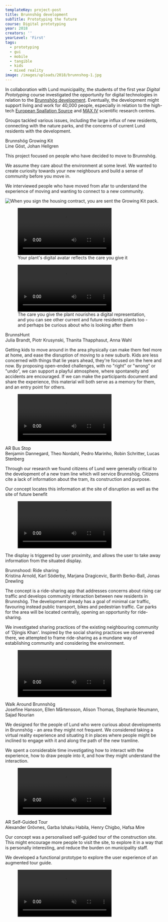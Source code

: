 ```yaml
---
templateKey: project-post
title: Brunnshög development
subTitle: Prototyping the future
course: Digital prototyping
year: 2018
creators: ''
yearLevel: 'First'
tags:
  - prototyping
  - gui
  - mobile
  - tangible
  - kids
  - mixed reality
image: /images/uploads/2018/brunnshog-1.jpg
---
```


In collaboration with Lund municipality, the students of the first year _Digital Prototyping_ course investigated the opportunity for digital technologies in relation to the [Brunnshög development](https://www.lund.se/brunnshog/). Eventually, the development might support living and work for 40,000 people, especially in relation to the high-tech [European Spallation Source](https://europeanspallationsource.se/) and [MAX IV](https://www.maxiv.lu.se/) scientific research centres.

Groups tackled various issues, including the large influx of new residents, connecting with the nature parks, and the concerns of current Lund residents with the development.

<div class="section is-size-6">
<div class="title">Brunnshög Growing Kit</div>
<div class="subtitle is-uppercase">Line Göst, Johan Hellgren</div>

This project focused on people who have decided to move to Brunnshög.

We assume they care about the environment at some level. We wanted to create curiosity towards your new neighbours and build a sense of community before you move in.

We interviewed people who have moved from afar to understand the experience of moving and wanting to connect to a new community.

![](/images/uploads/2018/brunnshog-grow-1.jpg 'When you sign the housing contract, you are sent the Growing Kit pack.')

<figure>
<video controls src="/images/uploads/2018/brunnshog-grow-2.mp4"></video>
<figcaption>
Your plant's digital avatar reflects the care you give it

</figcaption>
</figure>

<figure>
<video controls src="/images/uploads/2018/brunnshog-grow-1.mp4"></video>
<figcaption>
The care you give the plant nourishes a digital representation, and you can see other current and future residents plants too - and perhaps be curious about who is looking after them

</figcaption></figure>
</div>

<div class="section is-size-6">
<div class="title">BrunnsHunt</div>
<div class="subtitle is-uppercase">Julia Brandt, Piotr Krusynski, Thanita Thapphasut, Anna Wahl</div>

Getting kids to move around in the area physically can make them feel more at home, and ease the disruption of moving to a new suburb. Kids are less concerned with things that lie years ahead, they're focused on the here and now. By proposing open-ended challenges, with no "right" or "wrong" or "undo", we can support a playful atmosphere, where spontaneity and accidents are encouraged. If we can make the participants document and share the experience, this material will both serve as a memory for them, and an entry point for others.

<figure><video controls src="/images/uploads/2018/brunnshog-brunnshunt.mp4"></video>
</figure>
</div>

<div class="section is-size-6">
<div class="title">AR Bus Stop</div>
<div class="subtitle is-uppercase">Benjamin Dannegard, Theo Nordahl, Pedro Marinho, Robin Schritter, Lucas Stenberg</div>

Through our research we found citizens of Lund were generally critical to the development of a new tram line which will service Brunnshög. Citizens cite a lack of information about the tram, its construction and purpose.

Our concept locates this information at the site of disruption as well as the site of future benefit

<figure><video controls src="/images/uploads/2018/brunnshog-ar.mp4"></video>
</figure>

The display is triggered by user proximity, and allows the user to take away information from the situated display.

</div>

<div class="section is-size-6">
<div class="title">Brunnshood: Ride sharing</div>
<div class="subtitle is-uppercase">Kristina Arnold, Karl Söderby, Marjana Dragicevic, Barith Berko-Ball, Jonas Drewling</div>

The concept is a ride-sharing app that addresses concerns about rising car traffic and develops community interaction between new residents in Brunnshög. The development already has a goal of minimal car traffic, favouring instead public transport, bikes and pedestrian traffic. Car parks for the area will be located centrally, opening an opportunity for ride-sharing.

We investigated sharing practices of the existing neighbouring community of 'Djingis Khan'. Inspired by the social sharing practices we observered there, we attempted to frame ride-sharing as a mundane way of establishing community and considering the environment.

<figure><video controls src="/images/uploads/2018/brunnshog-brunnshood.mp4"></video>
</figure>
</div>

<div class="section is-size-6">
<div class="title">Walk Around Brunnshög</div>
<div class="subtitle is-uppercase">Josefine Hansson, Ellen Mårtensson, Alison Thomas, Stephanie Neumann, Sajad Nourian</div>

We designed for the people of Lund who were curious about developments in Brunnshög - an area they might not frequent. We considered taking a virtual reality experience and situating it in places where people might be inclined to engage with it and along the path of the new tramline.

We spent a considerable time investigating how to interact with the experience, how to draw people into it, and how they might understand the interaction.

<figure><video controls src="/images/uploads/2018/brunnshog-wa.mp4"></video>
</figure>

</div>

<div class="section is-size-6">
<div class="title">AR Self-Guided Tour</div>
<div class="subtitle is-uppercase">Alexander Grövnes, Garba Ishaku Habila, Henry Chigbo, Hafsa Mire</div>

Our concept was a personalised self-guided tour of the construction site. This might encourage more people to visit the site, to explore it in a way that is personally interesting, and reduce the burden on municipality staff.

We developed a functional prototype to explore the user experience of an augmented tour guide.

<figure><video muted controls src="/images/uploads/2018/brunnshog-guide.webm"></video>
</figure>

</div>
